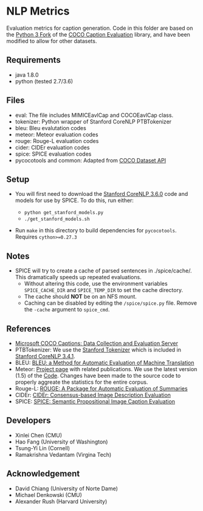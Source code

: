 NLP Metrics 
===

Evaluation metrics for caption generation. Code in this folder are based on the [Python 3 Fork](https://github.com/flauted/coco-caption) of 
the [COCO Caption Evaluation](https://github.com/tylin/coco-caption) library, and have been modified to allow for other datasets. 

## Requirements ##
- java 1.8.0
- python (tested 2.7/3.6)

## Files ##
- eval: The file includes MIMICEavlCap and COCOEavlCap class.
- tokenizer: Python wrapper of Stanford CoreNLP PTBTokenizer
- bleu: Bleu evalutation codes
- meteor: Meteor evaluation codes
- rouge: Rouge-L evaluation codes
- cider: CIDEr evaluation codes
- spice: SPICE evaluation codes
- pycocotools and common: Adapted from [COCO Dataset API](https://github.com/cocodataset/cocoapi)

## Setup ##
- You will first need to download the [Stanford CoreNLP 3.6.0](http://stanfordnlp.github.io/CoreNLP/index.html) code and models for use by SPICE. To do this, run either: 
    - ``python get_stanford_models.py``
    - ``./get_stanford_models.sh``
    
- Run ``make`` in this directory to build dependencies for ``pycocotools``. Requires ``cython>=0.27.3``
    
## Notes ##
- SPICE will try to create a cache of parsed sentences in ./spice/cache/. This dramatically speeds up repeated evaluations. 
    - Without altering this code, use the environment variables ``SPICE_CACHE_DIR`` and ``SPICE_TEMP_DIR`` to set the cache directory.
    - The cache should **NOT** be on an NFS mount.
    - Caching can be disabled by editing the ``/spice/spice.py`` file. Remove the ``-cache`` argument to ``spice_cmd``.


## References ##
- [Microsoft COCO Captions: Data Collection and Evaluation Server](http://arxiv.org/abs/1504.00325)
- PTBTokenizer: We use the [Stanford Tokenizer](http://nlp.stanford.edu/software/tokenizer.shtml) which is included in [Stanford CoreNLP 3.4.1](http://nlp.stanford.edu/software/corenlp.shtml).
- BLEU: [BLEU: a Method for Automatic Evaluation of Machine Translation](http://www.aclweb.org/anthology/P02-1040.pdf)
- Meteor: [Project page](http://www.cs.cmu.edu/~alavie/METEOR/) with related publications. We use the latest version (1.5) of the [Code](https://github.com/mjdenkowski/meteor). Changes have been made to the source code to properly aggreate the statistics for the entire corpus.
- Rouge-L: [ROUGE: A Package for Automatic Evaluation of Summaries](http://anthology.aclweb.org/W/W04/W04-1013.pdf)
- CIDEr: [CIDEr: Consensus-based Image Description Evaluation](http://arxiv.org/pdf/1411.5726.pdf)
- SPICE: [SPICE: Semantic Propositional Image Caption Evaluation](https://arxiv.org/abs/1607.08822)

## Developers ##
- Xinlei Chen (CMU)
- Hao Fang (University of Washington)
- Tsung-Yi Lin (Cornell)
- Ramakrishna Vedantam (Virgina Tech)

## Acknowledgement ##
- David Chiang (University of Norte Dame)
- Michael Denkowski (CMU)
- Alexander Rush (Harvard University)